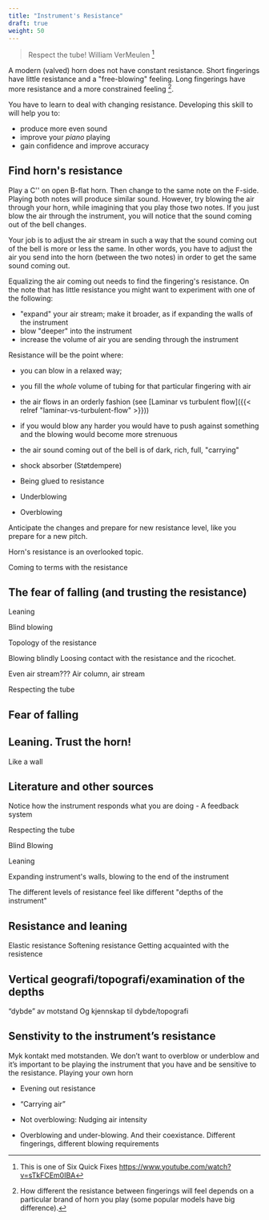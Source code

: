 ```yaml
---
title: "Instrument's Resistance"
draft: true
weight: 50
---
```


> Respect the tube! William VerMeulen [^vermeulen]

[^vermeulen]: This is one of Six Quick Fixes https://www.youtube.com/watch?v=sTkFCEm0IBA

A modern (valved) horn does not have constant resistance. Short fingerings have little resistance and a "free-blowing" feeling. Long fingerings have more resistance and a more constrained feeling [^different-models].

[^different-models]: How different the resistance between fingerings will feel depends on a particular brand of horn you play (some popular models have big difference).

You have to learn to deal with changing resistance. Developing this skill to will help you to:

- produce more even sound
- improve your *piano* playing
- gain confidence and improve accuracy

## Find horn's resistance

Play a C'' on open B-flat horn. Then change to the same note on the F-side. Playing both notes will produce similar sound. However, try blowing the air through your horn, while imagining that you play those two notes. If you just blow the air through the instrument, you will notice that the sound coming out of the bell changes.

Your job is to adjust the air stream in such a way that the sound coming out of the bell is more or less the same. In other words, you have to adjust the air you send into the horn (between the two notes) in order to get the same sound coming out.

Equalizing the air coming out needs to find the fingering's resistance. On the note that has little resistance you might want to experiment with one of the following:

- "expand" your air stream; make it broader, as if expanding the walls of the instrument
- blow "deeper" into the instrument
- increase the volume of air you are sending through the instrument

Resistance will be the point where:

- you can blow in a relaxed way;
- you fill the *whole* volume of tubing for that particular fingering with air
- the air flows in an orderly fashion (see [Laminar vs turbulent flow]({{< relref "laminar-vs-turbulent-flow" >}}))
- if you would blow any harder you would have to push against something and the blowing would become more strenuous
- the air sound coming out of the bell is of dark, rich, full, "carrying"





- shock absorber (Støtdempere)
- Being glued to resistance
- Underblowing
- Overblowing






Anticipate the changes and prepare for new resistance level, like you prepare for a new pitch.




Horn's resistance is an overlooked topic.

Coming to terms with the resistance

## The fear of falling (and trusting the resistance)
Leaning


Blind blowing

Topology of the resistance




Blowing blindly
Loosing contact with the resistance and the ricochet.

Even air stream??? Air column, air stream

Respecting the tube

## Fear of falling


## Leaning. Trust the horn!

Like a wall

## Literature and other sources

Notice how the instrument responds what you are doing - A feedback system

Respecting the tube


Blind Blowing

Leaning

Expanding instrument's walls, blowing to the end of the instrument

The different levels of resistance feel like different "depths of the instrument"

## Resistance and leaning
Elastic resistance
Softening resistance
Getting acquainted with the resistence

## Vertical geografi/topografi/examination of the depths
“dybde” av motstand
Og kjennskap til dybde/topografi


## Senstivity to the instrument’s resistance

Myk kontakt med motstanden. We don’t want to overblow or underblow and it’s important to be playing the instrument that you have and be sensitive to the resistance. Playing your own horn

- Evening out resistance
- “Carrying air”

- Not overblowing: Nudging air intensity
- Overblowing and under-blowing. And their coexistance. Different fingerings, different blowing requirements
